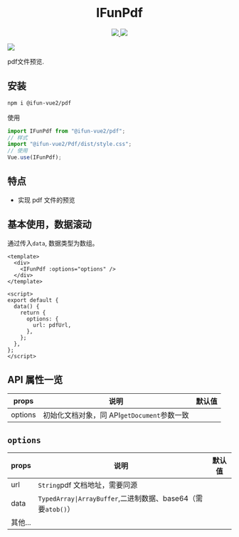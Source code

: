 <br />

<h1 align="center">IFunPdf</h1>
<p align='center'>
    <a href="https://github.com/ifun-team/ifun-vue2/tree/main/packages/pdf">
        <img src="https://img.shields.io/npm/v/@ifun-vue2/pdf" />
    </a>
    <a href="https://github.com/ifun-team/ifun-vue2/tree/main/packages/pdf#license">
        <img src="https://img.shields.io/npm/l/@ifun-vue2/pdf" />
    </a>
</p>
<a href="https://github.com/ifun-team/ifun-vue2/actions/workflows/main.yml">
        <img src="https://github.com/ifun-team/ifun-vue2/actions/workflows/main.yml/badge.svg" />
    </a>
<br />
<p>pdf文件预览.</p>

## 安装

```sh
npm i @ifun-vue2/pdf
```

使用

```js
import IFunPdf from "@ifun-vue2/pdf";
// 样式
import "@ifun-vue2/Pdf/dist/style.css";
// 使用
Vue.use(IFunPdf);
```

## 特点

- 实现 pdf 文件的预览

## 基本使用，数据滚动

通过传入`data`, 数据类型为数组。

```vue
<template>
  <div>
    <IFunPdf :options="options" />
  </div>
</template>

<script>
export default {
  data() {
    return {
      options: {
        url: pdfUrl,
      },
    };
  },
};
</script>
```

## API 属性一览

| props   | 说明                                        | 默认值 |
| ------- | ------------------------------------------- | ------ |
| options | 初始化文档对象，同 API`getDocument`参数一致 |        |

## `options`

| props   | 说明                                                         | 默认值 |
| ------- | ------------------------------------------------------------ | ------ |
| url     | `String`pdf 文档地址，需要同源                               |        |
| data    | `TypedArray\|ArrayBuffer`,二进制数据、base64（需要`atob()`） |        |
| 其他... |                                                              |        |
